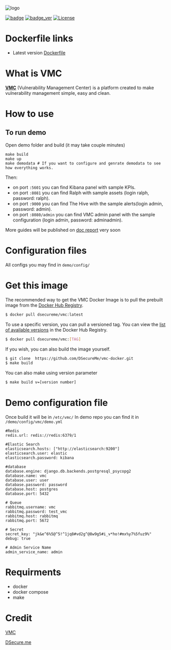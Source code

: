 ![logo](https://dsecure.me/wp-content/uploads/2019/11/dSecure-1.png)

[![badge](https://images.microbadger.com/badges/image/dsecureme/vmc.svg)](https://hub.docker.com/r/dsecureme/vmc/) [![badge_ver](https://images.microbadger.com/badges/version/dsecureme/vmc.svg)](https://microbadger.com/images/dsecureme/vmc "Get your own version badge on microbadger.com") [![License](https://img.shields.io/badge/License-Apache%202.0-blue.svg)](https://opensource.org/licenses/Apache-2.0)

# Dockerfile links
* Latest version [Dockerfile](Dockerfile)

# What is VMC
**[VMC](https://github.com/DSecureMe/vmc)** (Vulnerability Management Center) is a platform created to make vulnerability management simple, easy and clean.

# How to use
## To run demo
Open demo folder and build (it may take couple minutes)
```
make build
make up
make demodata # If you want to configure and genrate demodata to see how everything works.
```
Then:
- on port `:5601` you can find Kibana panel with sample KPIs.
- on port `:8081` you can find Ralph with sample assets (login ralph, password: ralph).
- on port `:9000` you can find The Hive with the sample alerts(login admin, password: admin).
- on port `:8080/admin` you can find VMC admin panel with the sample configuration (login admin, password: adminadmin).

More guides will be published on [doc report](https://github.com/DSecureMe/vmc-docs) very soon

# Configuration files
All configs you may find in `demo/config/`

# Get this image
The recommended way to get the VMC Docker Image is to pull the prebuilt image from the [Docker Hub Registry](https://hub.docker.com/r/dsecureme/vmc).
```bash
$ docker pull dsecureme/vmc:latest
```
To use a specific version, you can pull a versioned tag. You can view the [list of available versions](https://hub.docker.com/r/dsecureme/vmc/tags/) in the Docker Hub Registry.
```bash
$ docker pull dsecureme/vmc:[TAG]
```
If you wish, you can also build the image yourself.

```bash
$ git clone  https://github.com/DSecureMe/vmc-docker.git
$ make build
```

You can also make using version parameter
```bash
$ make build v=[version number]
```
# Demo configuration file
Once build it will be in `/etc/vmc/`
In demo repo you can find it in `/demo/config/vmc/demo.yml`
```
#Redis
redis.url: redis://redis:6379/1

#Elastic Search
elasticsearch.hosts: ["http://elasticsearch:9200"]
elasticsearch.user: elastic
elasticsearch.password: kibana

#database
database.engine: django.db.backends.postgresql_psycopg2
database.name: vmc
database.user: user
database.password: password
database.host: postgres
database.port: 5432

# Queue
rabbitmq.username: vmc
rabbitmq.password: test_vmc
rabbitmq.host: rabbitmq
rabbitmq.port: 5672

# Secret
secret_key: "jk&e^6%5@^5!^1jq8#vd2g^@8w9g5#i_v*ho!#mx%y7%5fuz9%"
debug: true

# Admin Service Name
admin_service_name: admin
```


# Requirments
* docker
* docker compose
* make

# Credit
[VMC](https://github.com/DSecureMe/vmc)

[DSecure.me](https://dsecure.me)
